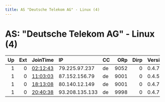 ```yaml
---
title: AS "Deutsche Telekom AG" - Linux (4)
---
```


# AS: "Deutsche Telekom AG" - Linux (4)

|   Up |   Ext | JoinTime                                                                                              | IP             | CC   |   ORp |   Dirp | Version   | Contact                   | Nickname    |   eFamMembers |
|-----:|------:|:------------------------------------------------------------------------------------------------------|:---------------|:-----|------:|-------:|:----------|:--------------------------|:------------|--------------:|
|    1 |     0 | [02:12:43](https://nusenu.github.io/OrNetStats/w/relay/4E5CE0F2204441DB9D1EE67C5FE4626D9BAB32E8.html) | 79.225.97.237  | de   |  9052 |      0 | 0.4.7.13  | anonym1907@mailbox.org    | Stone1907   |             1 |
|    1 |     0 | [11:03:03](https://nusenu.github.io/OrNetStats/w/relay/D3EB821C9A034AB1805E21DFDCEDA6031A214846.html) | 87.152.156.79  | de   |  9001 |      0 | 0.4.5.16  | Holla DieWaldfee holladie | zwiebelHops |             1 |
|    1 |     0 | [18:13:08](https://nusenu.github.io/OrNetStats/w/relay/82585766EB4BDE029EF6EEE6491F8B4082C5539A.html) | 80.140.12.149  | de   |  9001 |      0 | 0.4.7.13  | None                      | root1Moh    |             1 |
|    1 |     0 | [20:40:38](https://nusenu.github.io/OrNetStats/w/relay/406E0C19CE8E14EF0C3A3A52E115AAE84092E5CA.html) | 93.208.135.133 | de   |  9998 |      0 | 0.4.7.13  | ffe4n7pmuc at posteo dot  | trac        |             1 |
